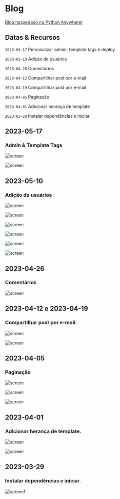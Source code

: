 # Blog


[Blog hospedado no Python Anywhere!](http://apgifro.pythonanywhere.com/)

## Datas & Recursos

`2023-05-17` Personalizar admin, template tags e deploy

`2023-05-10` Adição de usuários

`2023-04-26` Comentários

`2023-04-12` Compartilhar post por e-mail

`2023-04-19` Compartilhar post por e-mail

`2023-04-05` Paginação

`2023-04-01` Adicionar herança de template

`2023-03-29` Instalar dependências e iniciar

## 2023-05-17

### Admin & Template Tags

![screen](/readme/admin.png)

![screen](/readme/templatetags.png)

## 2023-05-10

### Adição de usuários

![screen](/readme/c1.png)

![screen](/readme/c2.png)

![screen](/readme/c3.png)

![screen](/readme/c4.png)

![screen](/readme/c5.png)

![screen](/readme/c6.png)

## 2023-04-26

### Comentários

![screen](/readme/imgt.png)

## 2023-04-12 e 2023-04-19

### Compartilhar post por e-mail.

![screen](/readme/2023-04-12.png)

![screen](/readme/2023-04-12.2.png)

## 2023-04-05

### Paginação

![screen](/readme/2023-04-0501.png)

![screen](/readme/2023-04-0502.png)

![screen](/readme/2023-04-0503.png)

## 2023-04-01

### Adicionar herança de template.

![screen](/readme/posts_view.png)

![screen](/readme/post_detail.png)

## 2023-03-29

### Instalar dependências e iniciar.

![screen1](/readme/blog.png)



